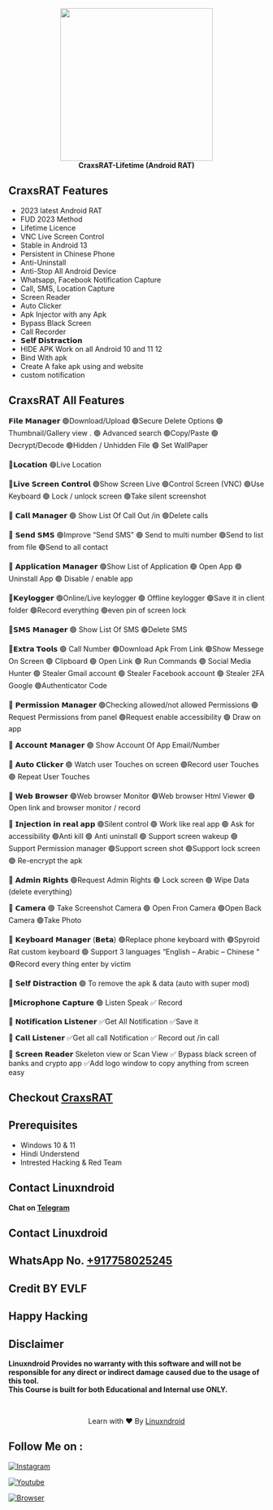 <p align="center">
<img src="https://blogger.googleusercontent.com/img/b/R29vZ2xl/AVvXsEiOyBD4RT1C162py6Ea5lesGqxq-0mGN6yI9Hisk_JANH63-aEAYAjizBN51VqL5RZw2xFU6b7tD7qYHywzNBBADjbzSHcZ4lkE3JN4z8z-CfA27LA7ijt3nY6u2ZngISnJsSMGCtehfPDeMB9f5IqIhPVXHD0XADT85pfqyk6t57WJLQvK1abNHtzuWQ/s320/Craxs.png" height="300"><br>
<b>CraxsRAT-Lifetime (Android RAT)</b>
</p>


## CraxsRAT Features
- 2023 latest Android RAT
- FUD 2023 Method
- Lifetime Licence
- VNC Live Screen Control
- Stable in Android 13
- Persistent in Chinese Phone
- Anti-Uninstall
- Anti-Stop All Android Device
- Whatsapp, Facebook Notification Capture
- Call, SMS, Location Capture
- Screen Reader
- Auto Clicker
- Apk Injector with any Apk
- Bypass Black Screen
- Call Recorder
- 𝗦𝗲𝗹𝗳 𝗗𝗶𝘀𝘁𝗿𝗮𝗰𝘁𝗶𝗼𝗻
- HIDE APK Work on all Android 10 and 11 12
- Bind With apk
- Create A fake apk using and website
- custom notification

## CraxsRAT All Features

𝗙𝗶𝗹𝗲 𝗠𝗮𝗻𝗮𝗴𝗲𝗿
🟢Download/Upload
🟢Secure Delete Options
🟢Thumbnail/Gallery view
. 🟢 Advanced search
🟢Copy/Paste
🟢Decrypt/Decode
🟢Hidden / Unhidden File
🟢 Set WallPaper

💠𝗟𝗼𝗰𝗮𝘁𝗶𝗼𝗻
🟢Live Location

💠𝗟𝗶𝘃𝗲 𝗦𝗰𝗿𝗲𝗲𝗻 𝗖𝗼𝗻𝘁𝗿𝗼𝗹
🟢Show Screen Live
🟢Control Screen (VNC)
🟢Use Keyboard
🟢 Lock / unlock screen
🟢Take silent screenshot

💠 𝗖𝗮𝗹𝗹 𝗠𝗮𝗻𝗮𝗴𝗲𝗿
🟢 Show List Of Call Out /in
🟢Delete calls

💠 𝗦𝗲𝗻𝗱 𝗦𝗠𝗦
🟢Improve “Send SMS”
🟢 Send to multi number
🟢Send to list from file
🟢Send to all contact

💠 𝗔𝗽𝗽𝗹𝗶𝗰𝗮𝘁𝗶𝗼𝗻 𝗠𝗮𝗻𝗮𝗴𝗲𝗿
🟢Show List of Application
🟢 Open App
🟢 Uninstall App
🟢 Disable / enable app

💠𝗞𝗲𝘆𝗹𝗼𝗴𝗴𝗲𝗿
🟢Online/Live keylogger
🟢 Offline keylogger
🟢Save it in client folder
🟢Record everything
🟢even pin of screen lock

💠𝗦𝗠𝗦 𝗠𝗮𝗻𝗮𝗴𝗲𝗿
🟢 Show List Of SMS
🟢Delete SMS

💠𝗘𝘅𝘁𝗿𝗮 𝗧𝗼𝗼𝗹𝘀
🟢 Call Number
🟢Download Apk From Link
🟢Show Messege On Screen
🟢 Clipboard
🟢 Open Link
🟢 Run Commands
🟢 Social Media Hunter
🟢 Stealer Gmail account
🟢 Stealer Facebook account
🟢 Stealer 2FA Google 🟢Authenticator Code

💠 𝗣𝗲𝗿𝗺𝗶𝘀𝘀𝗶𝗼𝗻 𝗠𝗮𝗻𝗮𝗴𝗲𝗿
🟢Checking allowed/not
allowed Permissions
🟢 Request Permissions from panel
🟢Request enable accessibility
🟢 Draw on app

💠 𝗔𝗰𝗰𝗼𝘂𝗻𝘁 𝗠𝗮𝗻𝗮𝗴𝗲𝗿
🟢 Show Account Of App
Email/Number

💠 𝗔𝘂𝘁𝗼 𝗖𝗹𝗶𝗰𝗸𝗲𝗿
🟢 Watch user Touches on
screen
🟢Record user Touches
🟢 Repeat User Touches

💠 𝗪𝗲𝗯 𝗕𝗿𝗼𝘄𝘀𝗲𝗿
🟢Web browser Monitor
🟢Web browser Html Viewer
🟢 Open link and browser monitor / record

💠 𝗜𝗻𝗷𝗲𝗰𝘁𝗶𝗼𝗻 𝗶𝗻 𝗿𝗲𝗮𝗹 𝗮𝗽𝗽
🟢Silent control
🟢 Work like real app
🟢 Ask for accessibility
🟢Anti kill
🟢 Anti uninstall
🟢 Support screen wakeup
🟢 Support Permission manager
🟢Support screen shot
🟢Support lock screen
🟢 Re-encrypt the apk

💠 𝗔𝗱𝗺𝗶𝗻 𝗥𝗶𝗴𝗵𝘁𝘀
🟢Request Admin Rights
🟢 Lock screen
🟢 Wipe Data (delete everything)

💠 𝗖𝗮𝗺𝗲𝗿𝗮
🟢 Take Screenshot Camera
🟢 Open Fron Camera
🟢Open Back Camera
🟢Take Photo

💠 𝗞𝗲𝘆𝗯𝗼𝗮𝗿𝗱 𝗠𝗮𝗻𝗮𝗴𝗲𝗿 (𝗕𝗲𝘁𝗮)
🟢Replace phone keyboard with 🟢Spyroid Rat custom keyboard
🟢 Support 3 languages
“English – Arabic – Chinese “
🟢Record every thing enter by victim

💠 𝗦𝗲𝗹𝗳 𝗗𝗶𝘀𝘁𝗿𝗮𝗰𝘁𝗶𝗼𝗻
🟢 To remove the apk & data (auto with super mod)

💠𝗠𝗶𝗰𝗿𝗼𝗽𝗵𝗼𝗻𝗲 𝗖𝗮𝗽𝘁𝘂𝗿𝗲
🟢 Listen
Speak
✅ Record

💠 𝗡𝗼𝘁𝗶𝗳𝗶𝗰𝗮𝘁𝗶𝗼𝗻 𝗟𝗶𝘀𝘁𝗲𝗻𝗲𝗿
✅Get All Notification
✅Save it

💠 𝗖𝗮𝗹𝗹 𝗟𝗶𝘀𝘁𝗲𝗻𝗲𝗿
✅Get all call Notification
✅ Record out /in call

💠 𝗦𝗰𝗿𝗲𝗲𝗻 𝗥𝗲𝗮𝗱𝗲𝗿
Skeleton view or Scan View
✅ Bypass black screen of banks and crypto app
✅Add logo window to copy anything from screen easy

## Checkout [CraxsRAT](https://shop-linuxndroid.in/product/craxsrat/)

## Prerequisites 
 - Windows 10 & 11
 - Hindi Understend
 - Intrested Hacking & Red Team

## Contact Linuxndroid
<b>Chat on [Telegram](https://t.me/Linuxndroid/)</b>

## Contact Linuxdroid
## WhatsApp No. [+917758025245](https://api.whatsapp.com/send/?phone=917758025245&text=Hi+Linuxndroid&type=phone_number&app_absent=0)

## Credit BY EVLF

## Happy Hacking
## Disclaimer
<b>Linuxndroid Provides no warranty with this software and will not be responsible for any direct or indirect damage caused due to the usage of this tool.<br>
This Course is built for both Educational and Internal use ONLY.</b>

<br>
<p align="center">Learn with ❤️ By <a href="https://shop-linuxndroid.in">Linuxndroid</a></p>


## Follow Me on :

[![Instagram](https://img.shields.io/badge/IG-linuxndroid-yellowgreen?style=for-the-badge&logo=instagram)](https://www.instagram.com/linuxndroid)

[![Youtube](https://img.shields.io/badge/Youtube-linuxndroid-redgreen?style=for-the-badge&logo=youtube)](https://www.youtube.com/channel/UC2O1Hfg-dDCbUcau5QWGcgg)

[![Browser](https://img.shields.io/badge/Website-linuxndroid-yellowred?style=for-the-badge&logo=browser)](https://www.linuxndroid.com)
